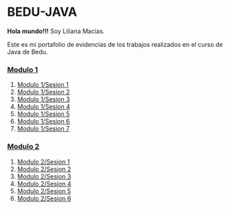 # BEDU-JAVA
**Hola mundo!!!**
Soy Liliana Macias. 

Este es mi portafolio de evidencias de los trabajos realizados en el curso de Java de Bedu.

###  [Modulo 1 ]() 
1.  [Modulo 1/Sesion 1 ]()
2.  [Modulo 1/Sesion 2 ]()
3.  [Modulo 1/Sesion 3 ]()
4.  [Modulo 1/Sesion 4 ]()
5.  [Modulo 1/Sesion 5 ]()
6.  [Modulo 1/Sesion 6 ]()
7.  [Modulo 1/Sesion 7 ]()

###  [Modulo 2 ]()
 1. [Modulo 2/Sesion 1 ]()
 2. [Modulo 2/Sesion 2 ]()
 3. [Modulo 2/Sesion 3 ]()
 4. [Modulo 2/Sesion 4 ]()
 5. [Modulo 2/Sesion 5 ]()
 6. [Modulo 2/Sesion 6 ]()

